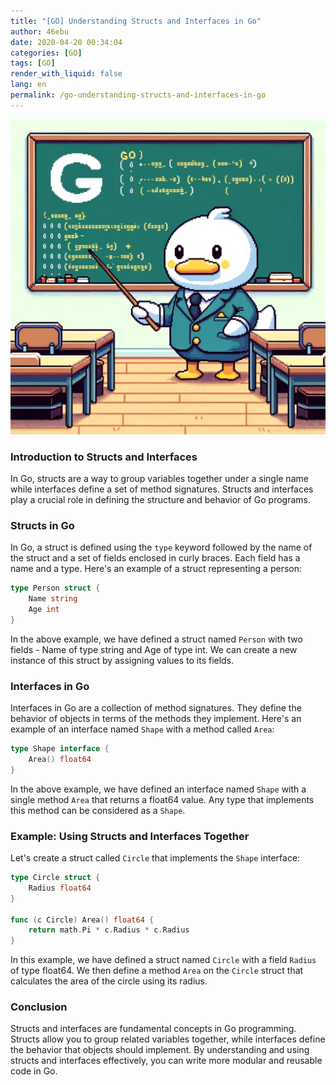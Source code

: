 ```yaml
---
title: "[GO] Understanding Structs and Interfaces in Go"
author: 46ebu
date: 2020-04-20 00:34:04 
categories: [GO]
tags: [GO]
render_with_liquid: false
lang: en
permalink: /go-understanding-structs-and-interfaces-in-go
---
```


![Intro](/assets/img/post/go.png)
### Introduction to Structs and Interfaces
In Go, structs are a way to group variables together under a single name while interfaces define a set of method signatures. Structs and interfaces play a crucial role in defining the structure and behavior of Go programs.

### Structs in Go
In Go, a struct is defined using the `type` keyword followed by the name of the struct and a set of fields enclosed in curly braces. Each field has a name and a type. Here's an example of a struct representing a person:

```go
type Person struct {
    Name string
    Age int
}
```

In the above example, we have defined a struct named `Person` with two fields - Name of type string and Age of type int. We can create a new instance of this struct by assigning values to its fields.

### Interfaces in Go
Interfaces in Go are a collection of method signatures. They define the behavior of objects in terms of the methods they implement. Here's an example of an interface named `Shape` with a method called `Area`:

```go
type Shape interface {
    Area() float64
}
```

In the above example, we have defined an interface named `Shape` with a single method `Area` that returns a float64 value. Any type that implements this method can be considered as a `Shape`.

### Example: Using Structs and Interfaces Together
Let's create a struct called `Circle` that implements the `Shape` interface:

```go
type Circle struct {
    Radius float64
}

func (c Circle) Area() float64 {
    return math.Pi * c.Radius * c.Radius
}
```

In this example, we have defined a struct named `Circle` with a field `Radius` of type float64. We then define a method `Area` on the `Circle` struct that calculates the area of the circle using its radius.

### Conclusion
Structs and interfaces are fundamental concepts in Go programming. Structs allow you to group related variables together, while interfaces define the behavior that objects should implement. By understanding and using structs and interfaces effectively, you can write more modular and reusable code in Go.